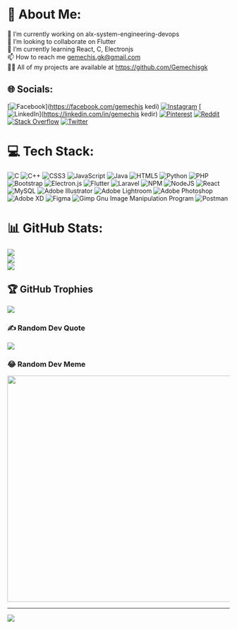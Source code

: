 # 💫 About Me:
🔭 I’m currently working on alx-system-engineering-devops<br>👯 I’m looking to collaborate on Flutter<br>🌱 I’m currently learning React, C, Electronjs <br>📫 How to reach me gemechis.gk@gmail.com <br>👨‍💻 All of my projects are available at https://github.com/Gemechisgk


## 🌐 Socials:
[![Facebook](https://img.shields.io/badge/Facebook-%231877F2.svg?logo=Facebook&logoColor=white)](https://facebook.com/gemechis kedi) [![Instagram](https://img.shields.io/badge/Instagram-%23E4405F.svg?logo=Instagram&logoColor=white)](https://instagram.com/gemechisgk) [![LinkedIn](https://img.shields.io/badge/LinkedIn-%230077B5.svg?logo=linkedin&logoColor=white)](https://linkedin.com/in/gemechis kedir) [![Pinterest](https://img.shields.io/badge/Pinterest-%23E60023.svg?logo=Pinterest&logoColor=white)](https://pinterest.com/gemechisgk) [![Reddit](https://img.shields.io/badge/Reddit-%23FF4500.svg?logo=Reddit&logoColor=white)](https://reddit.com/user/gemechisgk) [![Stack Overflow](https://img.shields.io/badge/-Stackoverflow-FE7A16?logo=stack-overflow&logoColor=white)](https://stackoverflow.com/users/19552849) [![Twitter](https://img.shields.io/badge/Twitter-%231DA1F2.svg?logo=Twitter&logoColor=white)](https://twitter.com/on_esmos) 

# 💻 Tech Stack:
![C](https://img.shields.io/badge/c-%2300599C.svg?style=for-the-badge&logo=c&logoColor=white) ![C++](https://img.shields.io/badge/c++-%2300599C.svg?style=for-the-badge&logo=c%2B%2B&logoColor=white) ![CSS3](https://img.shields.io/badge/css3-%231572B6.svg?style=for-the-badge&logo=css3&logoColor=white) ![JavaScript](https://img.shields.io/badge/javascript-%23323330.svg?style=for-the-badge&logo=javascript&logoColor=%23F7DF1E) ![Java](https://img.shields.io/badge/java-%23ED8B00.svg?style=for-the-badge&logo=java&logoColor=white) ![HTML5](https://img.shields.io/badge/html5-%23E34F26.svg?style=for-the-badge&logo=html5&logoColor=white) ![Python](https://img.shields.io/badge/python-3670A0?style=for-the-badge&logo=python&logoColor=ffdd54) ![PHP](https://img.shields.io/badge/php-%23777BB4.svg?style=for-the-badge&logo=php&logoColor=white) ![Bootstrap](https://img.shields.io/badge/bootstrap-%23563D7C.svg?style=for-the-badge&logo=bootstrap&logoColor=white) ![Electron.js](https://img.shields.io/badge/Electron-191970?style=for-the-badge&logo=Electron&logoColor=white) ![Flutter](https://img.shields.io/badge/Flutter-%2302569B.svg?style=for-the-badge&logo=Flutter&logoColor=white) ![Laravel](https://img.shields.io/badge/laravel-%23FF2D20.svg?style=for-the-badge&logo=laravel&logoColor=white) ![NPM](https://img.shields.io/badge/NPM-%23000000.svg?style=for-the-badge&logo=npm&logoColor=white) ![NodeJS](https://img.shields.io/badge/node.js-6DA55F?style=for-the-badge&logo=node.js&logoColor=white) ![React](https://img.shields.io/badge/react-%2320232a.svg?style=for-the-badge&logo=react&logoColor=%2361DAFB) ![MySQL](https://img.shields.io/badge/mysql-%2300f.svg?style=for-the-badge&logo=mysql&logoColor=white) ![Adobe Illustrator](https://img.shields.io/badge/adobeillustrator-%23FF9A00.svg?style=for-the-badge&logo=adobeillustrator&logoColor=white) ![Adobe Lightroom](https://img.shields.io/badge/Adobe%20Lightroom-31A8FF.svg?style=for-the-badge&logo=Adobe%20Lightroom&logoColor=white) ![Adobe Photoshop](https://img.shields.io/badge/adobephotoshop-%2331A8FF.svg?style=for-the-badge&logo=adobephotoshop&logoColor=white) ![Adobe XD](https://img.shields.io/badge/Adobe%20XD-470137?style=for-the-badge&logo=Adobe%20XD&logoColor=#FF61F6) 	![Figma](https://img.shields.io/badge/figma-%23F24E1E.svg?style=for-the-badge&logo=figma&logoColor=white) ![Gimp Gnu Image Manipulation Program](https://img.shields.io/badge/Gimp-657D8B?style=for-the-badge&logo=gimp&logoColor=FFFFFF) ![Postman](https://img.shields.io/badge/Postman-FF6C37?style=for-the-badge&logo=postman&logoColor=white)
# 📊 GitHub Stats:
![](https://github-readme-stats.vercel.app/api?username=gemechisgk&theme=dark&hide_border=false&include_all_commits=false&count_private=false)<br/>
![](https://github-readme-streak-stats.herokuapp.com/?user=gemechisgk&theme=dark&hide_border=false)<br/>
![](https://github-readme-stats.vercel.app/api/top-langs/?username=gemechisgk&theme=dark&hide_border=false&include_all_commits=false&count_private=false&layout=compact)

## 🏆 GitHub Trophies
![](https://github-profile-trophy.vercel.app/?username=gemechisgk&theme=radical&no-frame=false&no-bg=true&margin-w=4)

### ✍️ Random Dev Quote
![](https://quotes-github-readme.vercel.app/api?type=horizontal&theme=tokyonight)

### 😂 Random Dev Meme
<img src="https://random-memer.herokuapp.com/" width="512px"/>

---
[![](https://visitcount.itsvg.in/api?id=gemechisgk&icon=2&color=0)](https://visitcount.itsvg.in)
